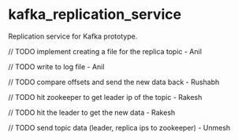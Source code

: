 # kafka_replication_service

Replication service for Kafka prototype.

// TODO implement creating a file for the replica topic - Anil

// TODO write to log file - Anil

// TODO compare offsets and send the new data back -  Rushabh

// TODO hit zookeeper to get leader ip of the topic - Rakesh

// TODO hit the leader to get the new data - Rakesh

// TODO send topic data (leader, replica ips to zookeeper) - Unmesh
